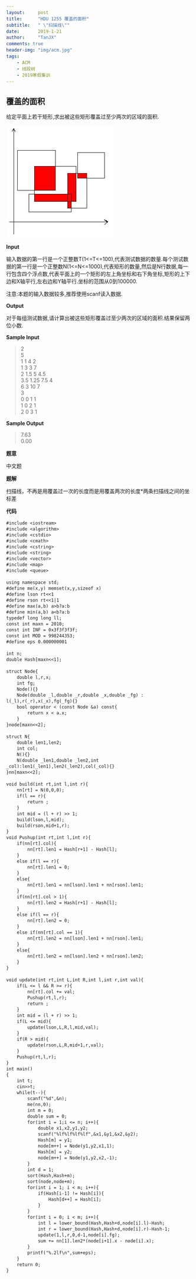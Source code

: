 ```yaml
---
layout:     post
title:      "HDU 1255 覆盖的面积"
subtitle:   " \"扫描线\""
date:       2019-1-21
author:     "TanJX"
comments: true
header-img: "img/acm.jpg"
tags:
    - ACM
    - 线段树
    - 2019寒假集训
---
```


## 覆盖的面积 

给定平面上若干矩形,求出被这些矩形覆盖过至少两次的区域的面积. 

![](/img/in_post/覆盖的面积.jpg)

**Input**

输入数据的第一行是一个正整数T(1<=T<=100),代表测试数据的数量.每个测试数据的第一行是一个正整数N(1<=N<=1000),代表矩形的数量,然后是N行数据,每一行包含四个浮点数,代表平面上的一个矩形的左上角坐标和右下角坐标,矩形的上下边和X轴平行,左右边和Y轴平行.坐标的范围从0到100000. 

注意:本题的输入数据较多,推荐使用scanf读入数据. 

**Output**

对于每组测试数据,请计算出被这些矩形覆盖过至少两次的区域的面积.结果保留两位小数. 

**Sample Input**

>2<br>
5<br>
1 1 4 2<br>
1 3 3 7<br>
2 1.5 5 4.5<br>
3.5 1.25 7.5 4<br>
6 3 10 7<br>
3<br>
0 0 1 1<br>
1 0 2 1<br>
2 0 3 1<br>

**Sample Output**

>7.63<br>
0.00

**题意**

中文题

**题解**

扫描线，不再是用覆盖过一次的长度而是用覆盖两次的长度*两条扫描线之间的坐标差

**代码**

```
#include <iostream>
#include <algorithm>
#include <cstdio>
#include <cmath>
#include <cstring>
#include <string>
#include <vector>
#include <map>
#include <queue>

using namespace std;
#define me(x,y) memset(x,y,sizeof x)
#define lson rt<<1
#define rson rt<<1|1
#define max(a,b) a>b?a:b
#define min(a,b) a<b?a:b
typedef long long ll;
const int maxn = 2010;
const int INF = 0x3f3f3f3f;
const int MOD = 998244353;
#define eps 0.000000001

int n;
double Hash[maxn<<1];

struct Node{
    double l,r,x;
    int fg;
    Node(){}
    Node(double _l,double _r,double _x,double _fg) : l(_l),r(_r),x(_x),fg(_fg){}
    bool operator < (const Node &a) const{
        return x < a.x;
    }
}node[maxn<<2];

struct N{
    double len1,len2;
    int col;
    N(){}
    N(double _len1,double _len2,int _col):len1(_len1),len2(_len2),col(_col){}
}nn[maxn<<2];

void build(int rt,int l,int r){
    nn[rt] = N(0,0,0);
    if(l == r){
        return ;
    }
    int mid = (l + r) >> 1;
    build(lson,l,mid);
    build(rson,mid+1,r);
}
void Pushup(int rt,int l,int r){
    if(nn[rt].col){
        nn[rt].len1 = Hash[r+1] - Hash[l];
    }
    else if(l == r){
        nn[rt].len1 = 0;
    }
    else{
        nn[rt].len1 = nn[lson].len1 + nn[rson].len1;
    }
    if(nn[rt].col > 1){
        nn[rt].len2 = Hash[r+1] - Hash[l];
    }
    else if(l == r){
        nn[rt].len2 = 0;
    }
    else if(nn[rt].col == 1){
        nn[rt].len2 = nn[lson].len1 + nn[rson].len1;
    }
    else{
        nn[rt].len2 = nn[lson].len2 + nn[rson].len2;
    }
}

void update(int rt,int L,int R,int l,int r,int val){
    if(L <= l && R >= r){ 
        nn[rt].col += val;
        Pushup(rt,l,r);
        return ;
    }
    int mid = (l + r) >> 1;
    if(L <= mid){
        update(lson,L,R,l,mid,val);
    }
    if(R > mid){
        update(rson,L,R,mid+1,r,val);
    }
    Pushup(rt,l,r);
}
int main()
{
    int t;
    cin>>t;
    while(t--){
        scanf("%d",&n);
        me(nn,0);
        int m = 0;
        double sum = 0;
        for(int i = 1;i <= n; i++){
            double x1,x2,y1,y2;
            scanf("%lf%lf%lf%lf",&x1,&y1,&x2,&y2);
            Hash[m] = y1;
            node[m++] = Node(y1,y2,x1,1);
            Hash[m] = y2;
            node[m++] = Node(y1,y2,x2,-1);
        }
        int d = 1;
        sort(Hash,Hash+m);
        sort(node,node+m);
        for(int i = 1; i < m; i++){
            if(Hash[i-1] != Hash[i]){
                Hash[d++] = Hash[i];
            }
        }
        for(int i = 0; i < m; i++){
            int l = lower_bound(Hash,Hash+d,node[i].l)-Hash; 
            int r = lower_bound(Hash,Hash+d,node[i].r)-Hash-1;
            update(1,l,r,0,d-1,node[i].fg);
            sum += nn[1].len2*(node[i+1].x - node[i].x);
        }
        printf("%.2lf\n",sum+eps);
    }
    return 0;
}
```